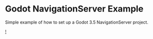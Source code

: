 # Godot NavigationServer Example

Simple example of how to set up a Godot 3.5 NavigationServer project.

[!](nav.png)